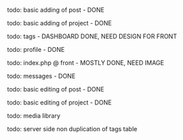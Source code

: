 todo: basic adding of post - DONE

todo: basic adding of project - DONE

todo: tags - DASHBOARD DONE, NEED DESIGN FOR FRONT

todo: profile - DONE

todo: index.php @ front - MOSTLY DONE, NEED IMAGE

todo: messages - DONE

todo: basic editing of post - DONE

todo: basic editing of project - DONE

todo: media library

todo: server side non duplication of tags table
